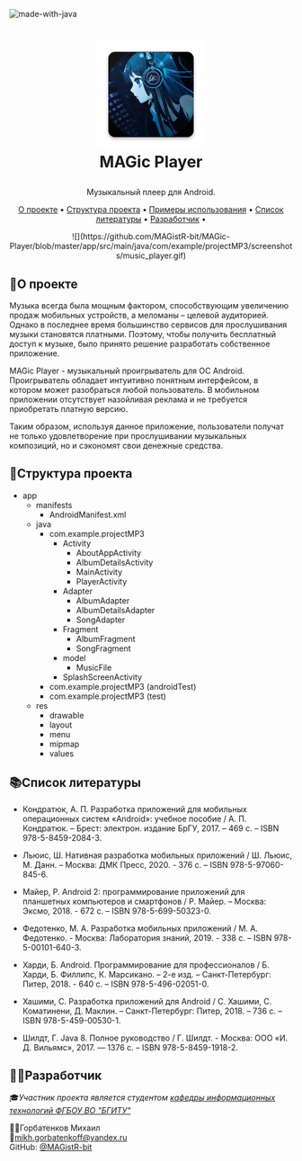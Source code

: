 ![made-with-java](https://img.shields.io/badge/Made%20with-Java-brightgreen)
<br />
<h1>
<p align="center">
 <img src="https://github.com/MAGistR-bit/MAGic-Player/blob/master/app/src/main/res/mipmap-xxxhdpi/ic_launcher.png" width="192" height="192">
  <br>MAGic Player
</h1>
 <p align="center">
 Музыкальный плеер для Android.
 <br />
 </p>
</p>
<p align="center">
 <a href="#о-проекте">О проекте</a> •
 <a href="#структура-проекта">Структура проекта</a> •
 <a href="#examples">Примеры использования</a> •
 <a href="#список-литературы">Список литературы</a> •
 <a href="#разработчик">Разработчик</a> •
</p> 

<p align="center">
![](https://github.com/MAGistR-bit/MAGic-Player/blob/master/app/src/main/java/com/example/projectMP3/screenshots/music_player.gif)
</p> 

## 📝О проекте
Музыка всегда была мощным фактором, способствующим увеличению продаж мобильных устройств, а меломаны – целевой аудиторией. 
Однако в последнее время большинство сервисов для прослушивания музыки становятся платными. Поэтому, чтобы получить бесплатный доступ к музыке, было принято решение разработать собственное приложение. <br/>

MAGic Player - музыкальный проигрыватель для ОС Android. Проигрыватель обладает интуитивно понятным интерфейсом, в котором может разобраться любой пользователь. В мобильном приложении отсутствует назойливая реклама и не требуется приобретать платную версию. <br/> 

Таким образом, используя данное приложение, пользователи получат не только удовлетворение при прослушивании музыкальных композиций, но и сэкономят свои денежные средства.

## 🌵Структура проекта
- app
    - manifests
        - AndroidManifest.xml
    - java
        - com.example.projectMP3
            - Activity
                - AboutAppActivity
                - AlbumDetailsActivity
                - MainActivity
                - PlayerActivity
            - Adapter
                - AlbumAdapter
                - AlbumDetailsAdapter
                - SongAdapter
            - Fragment
                - AlbumFragment
                - SongFragment
            - model
                - MusicFile
            - SplashScreenActivity
         - com.example.projectMP3 (androidTest)
         - com.example.projectMP3 (test)
     - res
         - drawable
         - layout
         - menu
         - mipmap
         - values
         
## 📚Список литературы
<ul>
 <li>
 <p>Кондратюк, А. П. Разработка приложений для мобильных операционных систем «Android»: учебное пособие / А. П. Кондратюк. – Брест: электрон. издание БрГУ, 2017. – 469 с. – ISBN 978-5-8459-2084-3.
 </p>
 </li>
  <li>
 <p>Льюис, Ш. Нативная разработка мобильных приложений / Ш. Льюис, М. Данн. – Москва: ДМК Пресс, 2020. - 376 с. – ISBN 978-5-97060-845-6.
 </p>
 </li>
 <li>
 <p>Майер, Р. Android 2: программирование приложений для планшетных компьютеров и смартфонов / Р. Майер. – Москва: Эксмо, 2018. - 672 с. – ISBN 978-5-699-50323-0.
 </p>
 </li>
 <li>
 <p>Федотенко, М. А. Разработка мобильных приложений / М. А. Федотенко. - Москва: Лаборатория знаний, 2019. - 338 с. – ISBN 978-5-00101-640-3.
 </p>
 </li>
 <li>
 <p>
 Харди, Б. Android. Программирование для профессионалов / Б. Харди, Б. Филлипс, К. Марсикано. – 2-е изд. – Санкт-Петербург: Питер, 2018. - 640 с. – ISBN 978-5-496-02051-0.
 </p>
 </li>
 <li>
 <p>Хашими, С. Разработка приложений для Android / С. Хашими, С. Коматинени, Д. Маклин. – Санкт-Петербург: Питер, 2018. – 736 с. – ISBN 978-5-459-00530-1.
    </p>
  </li>
  <li>
    <p>Шилдт, Г. Java 8. Полное руководство / Г. Шилдт. - Москва: ООО «И. Д. Вильямс», 2017. — 1376 с. – ISBN 978-5-8459-1918-2.
 </p>
 </li>
</ul>

## 👨‍💻Разработчик
<p>
 🎓<i>Участник проекта является студентом <a href="http://bgitu.ru/universitet/instituty/inzhenerno-ekonomicheskiy-institut/kafedra-informatsionnykh-tekhnologiy/index.php?sphrase_id=41341">кафедры информационных технологий ФГБОУ ВО "БГИТУ"</a></i><br/>
  
  👨‍🎓Горбатенков Михаил <br/>
  📧mikh.gorbatenkoff@yandex.ru</a> <br>
  GitHub: <a href="https://github.com/MAGistR-bit">@MAGistR-bit</a> <br>
</p>




